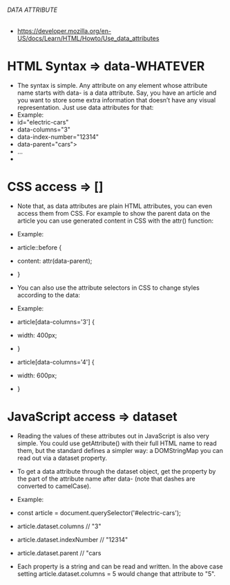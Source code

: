 ###### DATA ATTRIBUTE ######

* https://developer.mozilla.org/en-US/docs/Learn/HTML/Howto/Use_data_attributes

# HTML Syntax => data-WHATEVER

* The syntax is simple. Any attribute on any element whose attribute name starts with data- is a data attribute. Say, you have an article and you want to store some extra information that doesn’t have any visual representation. Just use data attributes for that:
* Example:
* <article
* id="electric-cars"
* data-columns="3"
* data-index-number="12314"
* data-parent="cars">
* ...
* </article>

# CSS access => []

* Note that, as data attributes are plain HTML attributes, you can even access them from CSS. For example to show the parent data on the article you can use generated content in CSS with the attr() function:
* Example: 
* article::before {
* content: attr(data-parent);
* }

* You can also use the attribute selectors in CSS to change styles according to the data:
* Example:
* article[data-columns='3'] {
* width: 400px;
* }
* article[data-columns='4'] {
* width: 600px;
* }

# JavaScript access => dataset

* Reading the values of these attributes out in JavaScript is also very simple. You could use getAttribute() with their full HTML name to read them, but the standard defines a simpler way: a DOMStringMap you can read out via a dataset property.

* To get a data attribute through the dataset object, get the property by the part of the attribute name after data- (note that dashes are converted to camelCase).

* Example: 
* const article = document.querySelector('#electric-cars');
* article.dataset.columns // "3"
* article.dataset.indexNumber // "12314"
* article.dataset.parent // "cars

* Each property is a string and can be read and written. In the above case setting article.dataset.columns = 5 would change that attribute to "5".

